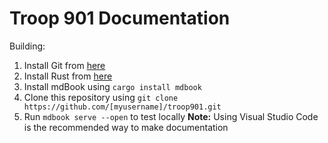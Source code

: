 # Troop 901 Documentation
Building:
1. Install Git from [here](https://git-scm.com/downloads)
2. Install Rust from [here](https://rustup.rs/)
3. Install mdBook using `cargo install mdbook`
4. Clone this repository using `git clone https://github.com/[myusername]/troop901.git`
5. Run `mdbook serve --open` to test locally
**Note:** Using Visual Studio Code is the recommended way to make documentation 
